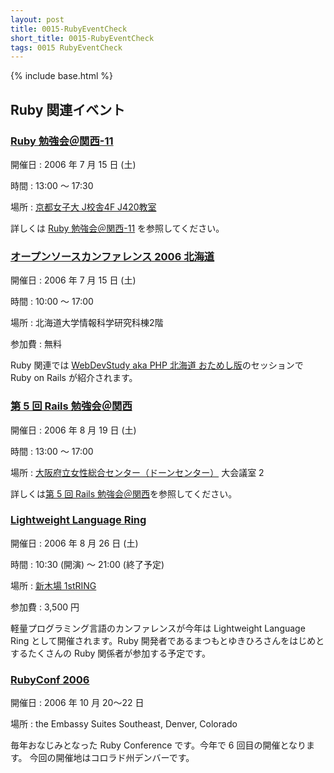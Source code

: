 ```yaml
---
layout: post
title: 0015-RubyEventCheck
short_title: 0015-RubyEventCheck
tags: 0015 RubyEventCheck
---
```

{% include base.html %}


## Ruby 関連イベント

### [Ruby 勉強会＠関西-11](http://jp.rubyist.net/?KansaiWorkshop11)

開催日
: 2006 年 7 月 15 日 (土)

時間
:  13:00 〜 17:30

場所
: [京都女子大 J校舎4F J420教室](http://base.alpslab.jp/?s=10000;p=34/59/17.998,135/46/55.609)

詳しくは [Ruby 勉強会＠関西-11](http://jp.rubyist.net/?KansaiWorkshop11) を参照してください。

### [オープンソースカンファレンス 2006 北海道](http://www.ospn.jp/osc2006-do/)

開催日
: 2006 年 7 月 15 日 (土)

時間
: 10:00 〜 17:00

場所
: 北海道大学情報科学研究科棟2階

参加費
: 無料

Ruby 関連では [WebDevStudy aka PHP 北海道 おためし版](http://www.ospn.jp/osc2006-do/modules/eguide/event.php?eid=16)のセッションで Ruby on Rails が紹介されます。

### [第 5 回 Rails 勉強会＠関西](http://wiki.fdiary.net/rails/?RailsMeetingKansai-0005)

開催日
: 2006 年 8 月 19 日 (土)

時間
:  13:00 〜 17:00

場所
: [大阪府立女性総合センター（ドーンセンター）](http://www.dawncenter.or.jp/) 大会議室 2

詳しくは[第 5 回 Rails 勉強会＠関西](http://wiki.fdiary.net/rails/?RailsMeetingKansai-0005)を参照してください。

### [Lightweight Language Ring](http://ll.jus.or.jp/2006/)

開催日
: 2006 年 8 月 26 日 (土)

時間
: 10:30 (開演) 〜 21:00 (終了予定)

場所
: [新木場 1stRING](http://west-c.com/1string/)

参加費
: 3,500 円

軽量プログラミング言語のカンファレンスが今年は Lightweight Language Ring として開催されます。Ruby 開発者であるまつもとゆきひろさんをはじめとするたくさんの Ruby 関係者が参加する予定です。

### [RubyConf 2006](http://www.rubyconf.com/)

開催日
: 2006 年 10 月 20〜22 日

場所
: the Embassy Suites Southeast, Denver, Colorado

毎年おなじみとなった Ruby Conference です。今年で 6 回目の開催となります。
今回の開催地はコロラド州デンバーです。



